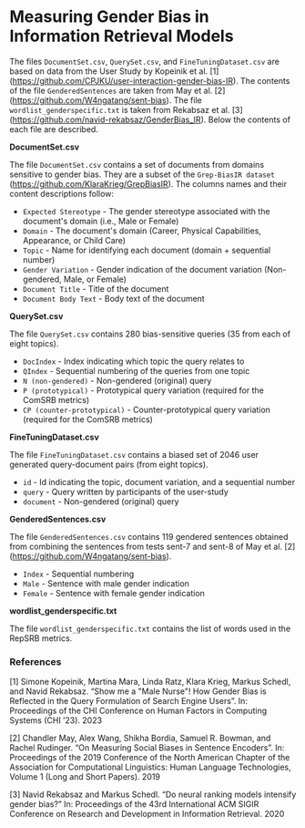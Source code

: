 # Measuring Gender Bias in Information Retrieval Models

The files `DocumentSet.csv`, `QuerySet.csv`, and `FineTuningDataset.csv` are based on data from the User Study by Kopeinik et al. [1] (https://github.com/CPJKU/user-interaction-gender-bias-IR). The contents of the file `GenderedSentences` are taken from May et al. [2] (https://github.com/W4ngatang/sent-bias). The file `wordlist_genderspecific.txt` is taken from Rekabsaz et al. [3] (https://github.com/navid-rekabsaz/GenderBias_IR).
Below the contents of each file are described.

**DocumentSet.csv**

The file `DocumentSet.csv` contains a set of documents from domains sensitive to gender bias. They are a subset of the `Grep-BiasIR dataset` (https://github.com/KlaraKrieg/GrepBiasIR). The columns names and their content descriptions follow:

* `Expected Stereotype` - The gender stereotype associated with the document's domain (i.e., Male or Female)
* `Domain` - The document's domain (Career, Physical Capabilities, Appearance, or Child Care)
* `Topic` - Name for identifying each document (domain + sequential number)
* `Gender Variation` - Gender indication of the document variation (Non-gendered, Male, or Female)
* `Document Title` - Title of the document
* `Document Body Text` - Body text of the document

**QuerySet.csv**

The file `QuerySet.csv` contains 280 bias-sensitive queries (35 from each of eight topics).

* `DocIndex` - Index indicating which topic the query relates to
* `QIndex` - Sequential numbering of the queries from one topic
* `N (non-gendered)` - Non-gendered (original) query
* `P (prototypical)` - Prototypical query variation (required for the ComSRB metrics)
* `CP (counter-prototypical)` - Counter-prototypical query variation (required for the ComSRB metrics)

**FineTuningDataset.csv**

The file `FineTuningDataset.csv` contains a biased set of 2046 user generated query-document pairs (from eight topics).

* `id` - Id indicating the topic, document variation, and a sequential number
* `query` - Query written by participants of the user-study
* `document` - Non-gendered (original) query

**GenderedSentences.csv**

The file `GenderedSentences.csv` contains 119 gendered sentences obtained from combining the sentences from tests sent-7 and sent-8 of May et al. [2] (https://github.com/W4ngatang/sent-bias).

* `Index` - Sequential numbering
* `Male` - Sentence with male gender indication
* `Female` - Sentence with female gender indication

**wordlist_genderspecific.txt**

The file `wordlist_genderspecific.txt` contains the list of words used in the RepSRB metrics.

### References

[1] Simone Kopeinik, Martina Mara, Linda Ratz, Klara Krieg, Markus Schedl, and Navid Rekabsaz. “Show me a "Male Nurse"! How Gender Bias is Reflected in the Query Formulation of Search Engine Users”. In: Proceedings of the CHI Conference on Human Factors in Computing Systems (CHI ’23). 2023

[2] Chandler May, Alex Wang, Shikha Bordia, Samuel R. Bowman, and Rachel Rudinger. “On Measuring Social Biases in Sentence Encoders”. In: Proceedings of the 2019 Conference of the North American Chapter of the Association for Computational Linguistics: Human Language Technologies, Volume 1 (Long and Short Papers). 2019

[3] Navid Rekabsaz and Markus Schedl. “Do neural ranking models intensify gender bias?” In: Proceedings of the 43rd International ACM SIGIR Conference on Research and Development in Information Retrieval. 2020
